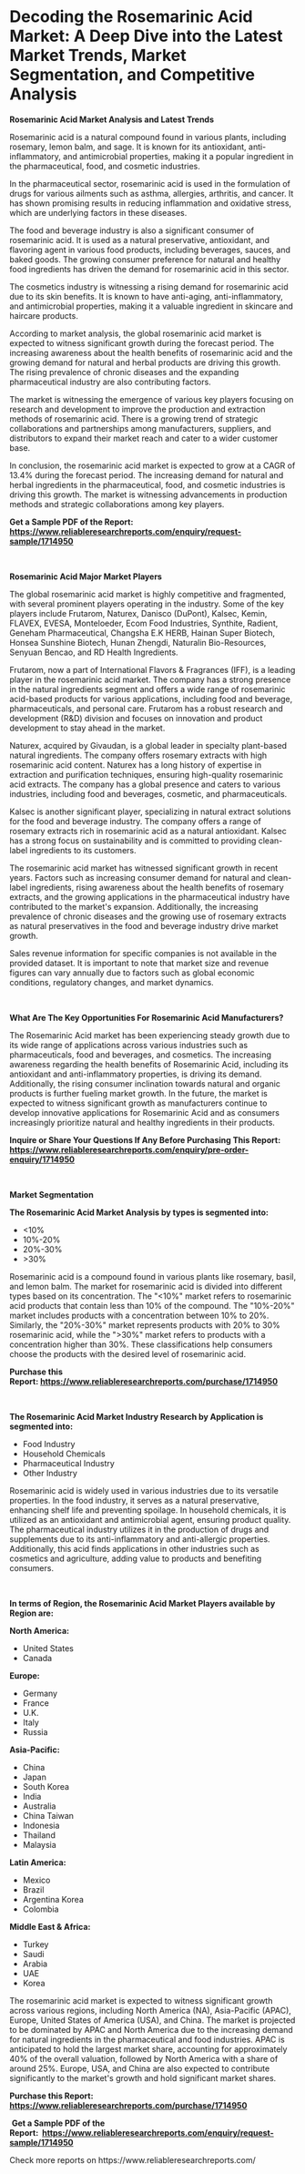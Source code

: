 <p><h1>Decoding the Rosemarinic Acid Market: A Deep Dive into the Latest Market Trends, Market Segmentation, and Competitive Analysis</h1></p><p><strong>Rosemarinic Acid Market Analysis and Latest Trends</strong></p>
<p><p>Rosemarinic acid is a natural compound found in various plants, including rosemary, lemon balm, and sage. It is known for its antioxidant, anti-inflammatory, and antimicrobial properties, making it a popular ingredient in the pharmaceutical, food, and cosmetic industries.</p><p>In the pharmaceutical sector, rosemarinic acid is used in the formulation of drugs for various ailments such as asthma, allergies, arthritis, and cancer. It has shown promising results in reducing inflammation and oxidative stress, which are underlying factors in these diseases.</p><p>The food and beverage industry is also a significant consumer of rosemarinic acid. It is used as a natural preservative, antioxidant, and flavoring agent in various food products, including beverages, sauces, and baked goods. The growing consumer preference for natural and healthy food ingredients has driven the demand for rosemarinic acid in this sector.</p><p>The cosmetics industry is witnessing a rising demand for rosemarinic acid due to its skin benefits. It is known to have anti-aging, anti-inflammatory, and antimicrobial properties, making it a valuable ingredient in skincare and haircare products.</p><p>According to market analysis, the global rosemarinic acid market is expected to witness significant growth during the forecast period. The increasing awareness about the health benefits of rosemarinic acid and the growing demand for natural and herbal products are driving this growth. The rising prevalence of chronic diseases and the expanding pharmaceutical industry are also contributing factors.</p><p>The market is witnessing the emergence of various key players focusing on research and development to improve the production and extraction methods of rosemarinic acid. There is a growing trend of strategic collaborations and partnerships among manufacturers, suppliers, and distributors to expand their market reach and cater to a wider customer base.</p><p>In conclusion, the rosemarinic acid market is expected to grow at a CAGR of 13.4% during the forecast period. The increasing demand for natural and herbal ingredients in the pharmaceutical, food, and cosmetic industries is driving this growth. The market is witnessing advancements in production methods and strategic collaborations among key players.</p></p>
<p><strong>Get a Sample PDF of the Report:&nbsp; <a href="https://www.reliableresearchreports.com/enquiry/request-sample/1714950">https://www.reliableresearchreports.com/enquiry/request-sample/1714950</a></strong></p>
<p>&nbsp;</p>
<p><strong>Rosemarinic Acid Major Market Players</strong></p>
<p><p>The global rosemarinic acid market is highly competitive and fragmented, with several prominent players operating in the industry. Some of the key players include Frutarom, Naturex, Danisco (DuPont), Kalsec, Kemin, FLAVEX, EVESA, Monteloeder, Ecom Food Industries, Synthite, Radient, Geneham Pharmaceutical, Changsha E.K HERB, Hainan Super Biotech, Honsea Sunshine Biotech, Hunan Zhengdi, Naturalin Bio-Resources, Senyuan Bencao, and RD Health Ingredients.</p><p>Frutarom, now a part of International Flavors & Fragrances (IFF), is a leading player in the rosemarinic acid market. The company has a strong presence in the natural ingredients segment and offers a wide range of rosemarinic acid-based products for various applications, including food and beverage, pharmaceuticals, and personal care. Frutarom has a robust research and development (R&D) division and focuses on innovation and product development to stay ahead in the market.</p><p>Naturex, acquired by Givaudan, is a global leader in specialty plant-based natural ingredients. The company offers rosemary extracts with high rosemarinic acid content. Naturex has a long history of expertise in extraction and purification techniques, ensuring high-quality rosemarinic acid extracts. The company has a global presence and caters to various industries, including food and beverages, cosmetic, and pharmaceuticals.</p><p>Kalsec is another significant player, specializing in natural extract solutions for the food and beverage industry. The company offers a range of rosemary extracts rich in rosemarinic acid as a natural antioxidant. Kalsec has a strong focus on sustainability and is committed to providing clean-label ingredients to its customers.</p><p>The rosemarinic acid market has witnessed significant growth in recent years. Factors such as increasing consumer demand for natural and clean-label ingredients, rising awareness about the health benefits of rosemary extracts, and the growing applications in the pharmaceutical industry have contributed to the market's expansion. Additionally, the increasing prevalence of chronic diseases and the growing use of rosemary extracts as natural preservatives in the food and beverage industry drive market growth.</p><p>Sales revenue information for specific companies is not available in the provided dataset. It is important to note that market size and revenue figures can vary annually due to factors such as global economic conditions, regulatory changes, and market dynamics.</p></p>
<p>&nbsp;</p>
<p><strong>What Are The Key Opportunities For Rosemarinic Acid Manufacturers?</strong></p>
<p><p>The Rosemarinic Acid market has been experiencing steady growth due to its wide range of applications across various industries such as pharmaceuticals, food and beverages, and cosmetics. The increasing awareness regarding the health benefits of Rosemarinic Acid, including its antioxidant and anti-inflammatory properties, is driving its demand. Additionally, the rising consumer inclination towards natural and organic products is further fueling market growth. In the future, the market is expected to witness significant growth as manufacturers continue to develop innovative applications for Rosemarinic Acid and as consumers increasingly prioritize natural and healthy ingredients in their products.</p></p>
<p><strong>Inquire or Share Your Questions If Any Before Purchasing This Report: <a href="https://www.reliableresearchreports.com/enquiry/pre-order-enquiry/1714950">https://www.reliableresearchreports.com/enquiry/pre-order-enquiry/1714950</a></strong></p>
<p>&nbsp;</p>
<p><strong>Market Segmentation</strong></p>
<p><strong>The Rosemarinic Acid Market Analysis by types is segmented into:</strong></p>
<p><ul><li><10%</li><li>10%-20%</li><li>20%-30%</li><li>>30%</li></ul></p>
<p><p>Rosemarinic acid is a compound found in various plants like rosemary, basil, and lemon balm. The market for rosemarinic acid is divided into different types based on its concentration. The "<10%" market refers to rosemarinic acid products that contain less than 10% of the compound. The "10%-20%" market includes products with a concentration between 10% to 20%. Similarly, the "20%-30%" market represents products with 20% to 30% rosemarinic acid, while the ">30%" market refers to products with a concentration higher than 30%. These classifications help consumers choose the products with the desired level of rosemarinic acid.</p></p>
<p><strong>Purchase this Report:&nbsp;<a href="https://www.reliableresearchreports.com/purchase/1714950">https://www.reliableresearchreports.com/purchase/1714950</a></strong></p>
<p>&nbsp;</p>
<p><strong>The Rosemarinic Acid Market Industry Research by Application is segmented into:</strong></p>
<p><ul><li>Food Industry</li><li>Household Chemicals</li><li>Pharmaceutical Industry</li><li>Other Industry</li></ul></p>
<p><p>Rosemarinic acid is widely used in various industries due to its versatile properties. In the food industry, it serves as a natural preservative, enhancing shelf life and preventing spoilage. In household chemicals, it is utilized as an antioxidant and antimicrobial agent, ensuring product quality. The pharmaceutical industry utilizes it in the production of drugs and supplements due to its anti-inflammatory and anti-allergic properties. Additionally, this acid finds applications in other industries such as cosmetics and agriculture, adding value to products and benefiting consumers.</p></p>
<p>&nbsp;</p>
<p><strong>In terms of Region, the Rosemarinic Acid Market Players available by Region are:</strong></p>
<p>
    <p> <strong> North America: </strong>
        <ul>
            <li>United States</li>
            <li>Canada</li>
        </ul>
        </p> 
    <p> <strong> Europe: </strong>
        <ul>
            <li>Germany</li>
            <li>France</li>
            <li>U.K.</li>
            <li>Italy</li>
            <li>Russia</li>
        </ul>
        </p> 
    <p> <strong> Asia-Pacific: </strong>
        <ul>
            <li>China</li>
            <li>Japan</li>
            <li>South Korea</li>
            <li>India</li>
            <li>Australia</li>
            <li>China Taiwan</li>
            <li>Indonesia</li>
            <li>Thailand</li>
            <li>Malaysia</li>
        </ul>
        </p> 
    <p> <strong> Latin America: </strong>
        <ul>
            <li>Mexico</li>
            <li>Brazil</li>
            <li>Argentina Korea</li>
            <li>Colombia</li>
        </ul>
        </p> 
    <p> <strong> Middle East & Africa: </strong>
        <ul>
            <li>Turkey</li>
            <li>Saudi</li>
            <li>Arabia</li>
            <li>UAE</li>
            <li>Korea</li>
        </ul>
    </p>
    </p>
<p><p>The rosemarinic acid market is expected to witness significant growth across various regions, including North America (NA), Asia-Pacific (APAC), Europe, United States of America (USA), and China. The market is projected to be dominated by APAC and North America due to the increasing demand for natural ingredients in the pharmaceutical and food industries. APAC is anticipated to hold the largest market share, accounting for approximately 40% of the overall valuation, followed by North America with a share of around 25%. Europe, USA, and China are also expected to contribute significantly to the market's growth and hold significant market shares.</p></p>
<p><strong>Purchase this Report: <a href="https://www.reliableresearchreports.com/purchase/1714950">https://www.reliableresearchreports.com/purchase/1714950</a></strong></p>
<p>&nbsp;<strong>Get a Sample PDF of the Report:&nbsp;&nbsp;<a href="https://www.reliableresearchreports.com/enquiry/request-sample/1714950">https://www.reliableresearchreports.com/enquiry/request-sample/1714950</a></strong></p>
<p><strong></strong></p>
<p>Check more reports on https://www.reliableresearchreports.com/</p>